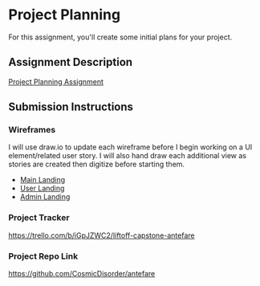 # Project Planning
For this assignment, you'll create some initial plans for your project.

## Assignment Description
[Project Planning Assignment](https://education.launchcode.org/liftoff/assignments/planning/)

## Submission Instructions

### Wireframes
I will use draw.io to update each wireframe before I begin working on a UI element/related user story. I will also hand draw each additional view as stories are created then digitize before starting them.
* [Main Landing](https://github.com/CosmicDisorder/antefare/blob/master/Planning/main_landing.png)
* [User Landing](https://github.com/CosmicDisorder/antefare/blob/master/Planning/user_landing.jpg)
* [Admin Landing](https://github.com/CosmicDisorder/antefare/blob/master/Planning/admin_landing.jpg)

### Project Tracker

https://trello.com/b/iGpJZWC2/liftoff-capstone-antefare

### Project Repo Link

https://github.com/CosmicDisorder/antefare